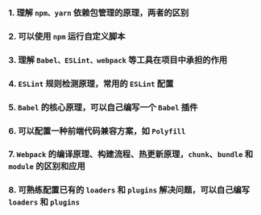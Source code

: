 
### 1. 理解 `npm、yarn` 依赖包管理的原理，两者的区别
### 2. 可以使用 `npm` 运行自定义脚本

### 3. 理解 `Babel、ESLint、webpack` 等工具在项目中承担的作用

### 4. `ESLint` 规则检测原理，常用的 `ESLint` 配置

### 5. `Babel` 的核心原理，可以自己编写一个 `Babel` 插件

### 6. 可以配置一种前端代码兼容方案，如 `Polyfill`

### 7. `Webpack` 的编译原理、构建流程、热更新原理，`chunk`、`bundle` 和 `module` 的区别和应用

### 8. 可熟练配置已有的 `loaders` 和 `plugins` 解决问题，可以自己编写 `loaders` 和 `plugins`
